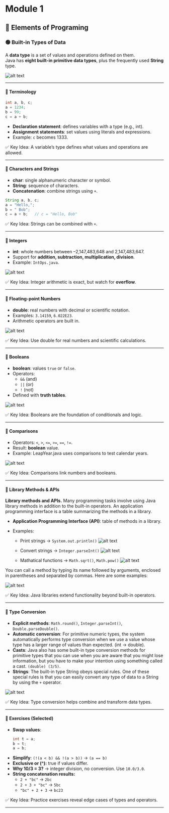 # Module 1

## 📘 Elements of Programing

### 🟢 Built-in Types of Data

A **data type** is a set of values and operations defined on them.  
Java has **eight built-in primitive data types**, plus the frequently used **String** type.

![alt text](https://introcs.cs.princeton.edu/java/11cheatsheet/images/built-in.png)

---

#### 🔹 Terminology

```java
int a, b, c;
a = 1234;
b = 99;
c = a + b;
```

- **Declaration statement**: defines variables with a type (e.g., int).
- **Assignment statements**: set values using literals and expressions.
- Example: `c` becomes 1333.

✅ Key Idea: A variable’s type defines what values and operations are allowed.

---

#### 🔹 Characters and Strings

- **char**: single alphanumeric character or symbol.
- **String**: sequence of characters.
- **Concatenation**: combine strings using `+`.

```java
String a, b, c;
a = "Hello,";
b = " Bob";
c = a + b;   // c = "Hello, Bob"
```

✅ Key Idea: Strings can be combined with `+`.

---

#### 🔹 Integers

- **int**: whole numbers between –2,147,483,648 and 2,147,483,647.
- Support for **addition, subtraction, multiplication, division**.
- Example: `IntOps.java`.

![alt text](https://introcs.cs.princeton.edu/java/11cheatsheet/images/int-expressions.png)

✅ Key Idea: Integer arithmetic is exact, but watch for **overflow**.

---

#### 🔹 Floating-point Numbers

- **double**: real numbers with decimal or scientific notation.
- Examples: `3.14159`, `6.022E23`.
- Arithmetic operators are built in.

![alt text](https://introcs.cs.princeton.edu/java/11cheatsheet/images/double-expressions.png)

✅ Key Idea: Use double for real numbers and scientific calculations.

---

#### 🔹 Booleans

- **boolean**: values `true` or `false`.
- Operators:
  - `&&` (and)
  - `||` (or)
  - `!` (not)
- Defined with **truth tables**.

![alt text](https://introcs.cs.princeton.edu/java/11cheatsheet/images/boolean-ops.png)

✅ Key Idea: Booleans are the foundation of conditionals and logic.

---

#### 🔹 Comparisons

- Operators: `<`, `>`, `<=`, `>=`, `==`, `!=`.
- Result: **boolean** value.
- Example: LeapYear.java uses comparisons to test calendar years.

![alt text](https://introcs.cs.princeton.edu/java/11cheatsheet/images/comparison-ops.png)

✅ Key Idea: Comparisons link numbers and booleans.

---

#### 🔹 Library Methods & APIs

**Library methods and APIs.** Many programming tasks involve using Java library methods in addition to the built-in operators. An application programming interface is a table summarizing the methods in a library.

- **Application Programming Interface (API)**: table of methods in a library.
- Examples:

  - Print strings → `System.out.println()`
    ![alt text](https://introcs.cs.princeton.edu/java/11cheatsheet/images/system.out.print-api.png)

  - Convert strings → `Integer.parseInt()`
    ![alt text](https://introcs.cs.princeton.edu/java/11cheatsheet/images/parse-api.png)

  - Mathatical functions → `Math.sqrt()`, `Math.pow()`
    ![alt text](https://introcs.cs.princeton.edu/java/11cheatsheet/images/math-api.png)

You can call a method by typing its name followed by arguments, enclosed in parentheses and separated by commas. Here are some examples:

![alt text](https://introcs.cs.princeton.edu/java/11cheatsheet/images/library-calls.png)

✅ Key Idea: Java libraries extend functionality beyond built-in operators.

---

#### 🔹 Type Conversion

- **Explicit methods**: `Math.round()`, `Integer.parseInt()`, `Double.parseDouble()`.
- **Automatic conversion**: For primitive numeric types, the system automatically performs type conversion when we use a value whose type has a larger range of values than expected. (int → double).
- **Casts**: Java also has some built-in type conversion methods for primitive types that you can use when you are aware that you might lose information, but you have to make your intention using something called a cast. `(double) (3/5)`.
- **Strings**: The built-in type String obeys special rules. One of these special rules is that you can easily convert any type of data to a String by using the `+` operator.

![alt text](https://introcs.cs.princeton.edu/java/11cheatsheet/images/casts.png)

✅ Key Idea: Type conversion helps combine and transform data types.

---

#### 🔹 Exercises (Selected)

- **Swap values**:
  ```java
  int t = a;
  b = t;
  a = b;
  ```
- **Simplify**: `(!(a < b) && !(a > b))` → `(a == b)`
- **Exclusive or (^):** true if values differ.
- **Why 10/3 = 3?** → integer division, no conversion. Use `10.0/3.0`.
- **String concatenation results:**
  - `2 + "bc"` → `2bc`
  - `2 + 3 + "bc"` → `5bc`
  - `"bc" + 2 + 3` → `bc23`

✅ Key Idea: Practice exercises reveal edge cases of types and operators.

---
